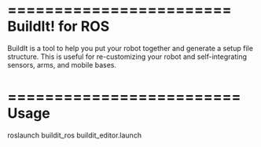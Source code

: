 ========================
   BuildIt! for ROS
========================

BuildIt is a tool to help you put your robot together and generate a setup file structure. This is useful for re-customizing your robot and self-integrating sensors, arms, and mobile bases.

=========================
Usage
=========================


roslaunch buildit_ros buildit_editor.launch
